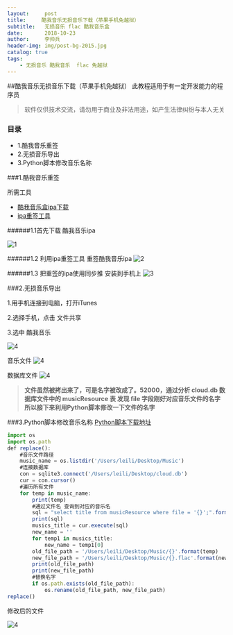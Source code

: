 ```yaml
---
layout:     post
title:     酷我音乐无损音乐下载（苹果手机免越狱）
subtitle:   无损音乐 flac 酷我音乐盒
date:       2018-10-23
author:     李帅兵
header-img: img/post-bg-2015.jpg
catalog: true
tags:
    - 无损音乐 酷我音乐  flac 免越狱
---
```

##酷我音乐无损音乐下载（苹果手机免越狱）
	此教程适用于有一定开发能力的程序员
>  软件仅供技术交流，请勿用于商业及非法用途，如产生法律纠纷与本人无关 

### 目录

- 1.酷我音乐重签
- 2.无损音乐导出
- 3.Python脚本修改音乐名称

###1.酷我音乐重签

所需工具

- [酷我音乐盒ipa下载](https://github.com/Gavin888888/ipa/blob/master/kwplayer.ipa)
- [ipa重签工具](https://github.com/Gavin888888/ios-app-signer-master.git)


######1.1首先下载 酷我音乐ipa

![1](https://ws4.sinaimg.cn/large/006tNbRwly1fwiakboob5j31460hpjtf.jpg)

######1.2 利用ipa重签工具 重签酷我音乐ipa
![2](https://ws1.sinaimg.cn/large/006tNbRwly1fwian55114j31hc0u0qi3.jpg)

######1.3 把重签的ipa使用同步推 安装到手机上
![3](https://ws4.sinaimg.cn/large/006tNbRwly1fwiap7jd0tj30u01hcacy.jpg)


###2.无损音乐导出

1.用手机连接到电脑，打开iTunes

2.选择手机，点击 文件共享

3.选中 酷我音乐

![4](https://ws4.sinaimg.cn/large/006tNbRwly1fwiatv1hnoj31hc0u0au5.jpg)


音乐文件
![4](https://ws2.sinaimg.cn/large/006tNbRwly1fwiax21494j30l70sdjzy.jpg)

数据库文件
![4](https://ws3.sinaimg.cn/large/006tNbRwly1fwib3j7jhrj31hc0u07ur.jpg)

> **文件虽然被拷出来了，可是名字被改成了。52000，通过分析 cloud.db 数据库文件中的 musicResource 表 发现 file 字段刚好对应音乐文件的名字 所以接下来利用Python脚本修改一下文件的名字**

###3.Python脚本修改音乐名称
[Python脚本下载地址](https://github.com/Gavin888888/PythonScripts/blob/master/changeMusicName.py)

```js
import os
import os.path
def replace():
    #音乐文件路径
    music_name = os.listdir('/Users/leili/Desktop/Music')
    #连接数据库
    con = sqlite3.connect('/Users/leili/Desktop/cloud.db')
    cur = con.cursor()
    #遍历所有文件
    for temp in music_name:
        print(temp)
        #通过文件名 查询到对应的音乐名
        sql = "select title from musicResource where file = '{}';".format(temp)
        print(sql)
        musics_title = cur.execute(sql)
        new_name = ''
        for temp1 in musics_title:
            new_name = temp1[0]
        old_file_path = '/Users/leili/Desktop/Music/{}'.format(temp)
        new_file_path = '/Users/leili/Desktop/Music/{}.flac'.format(new_name.replace('/', ''))
        print(old_file_path)
        print(new_file_path)
        #替换名字
        if os.path.exists(old_file_path):
            os.rename(old_file_path, new_file_path)
replace()

```

修改后的文件

![4](https://ws1.sinaimg.cn/large/006tNbRwly1fwibeagybmj305z0a20tq.jpg)





